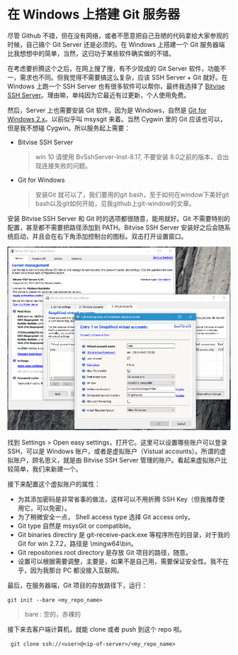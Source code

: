 # 在 Windows 上搭建 Git 服务器


尽管 Github 不错，但在没有网络，或者不愿意把自己丑陋的代码拿给大家参观的时候，自己搞个 Git Server 还是必须的。在 Windows 上搭建一个 Git 服务器端比我想想中的简单，当然，这归功于某些软件确实做的不错。

在考虑要折腾这个之后，在网上搜了搜，有不少现成的 Git Server 软件，功能不一，需求也不同。但我觉得不需要搞这么复杂，应该 SSH Server + Git 就好。在 Windows 上跑一个 SSH Server 也有很多软件可以帮你，最终我选择了 [Bitvise SSH Server](https://www.bitvise.com/ssh-server)。理由嘛，单纯因为它最近有过更新，个人使用免费。

然后，Server 上也需要安装 Git 软件。因为是 Windows，自然是 [Git for Windows 2.x](https://git-for-windows.github.io/)。以前似乎叫 msysgit 来着。当然 Cygwin 里的 Git 应该也可以，但是我不想碰 Cygwin。所以服务起上需要：

- Bitvise SSH Server

  > win 10 请使用 BvSshServer-Inst-8.17,  不要安装 8.0之前的版本，会出现连接失败的问题。

- Git for Windows

  > 安装Git 就可以了，我们要用的git bash，至于如何在window下美好git bash以及git如何开始，见我github上git-window的文章。

安装 Bitvise SSH Server 和 Git 时的选项都很随意，能用就好。Git 不需要特别的配置，甚至都不需要把路径添加到 PATH。Bitvise SSH Server 安装好之后会随系统启动，并且会在右下角添加控制台的图标。双击打开设置窗口。

![设置截图](bitvise-ssh-server-settings.png)


找到 Settings > Open easy settings，打开它。这里可以设置哪些账户可以登录 SSH，可以是 Windows 账户，或者是虚拟账户（Vistual accounts）。所谓的虚拟账户，顾名思义，就是由 Bitvise SSH Server 管理的账户。看起来虚拟账户比较简单，我们来新建一个。

接下来配置这个虚拟账户的属性：

- 为其添加密码是非常省事的做法，这样可以不用折腾 SSH Key（但我推荐使用它，可以免密）。
- 为了稍微安全一点， Shell access type 选择 Git access only。
- Git type 自然是 msysGit or compatible。
- Git binaries directiry 是 git-receive-pack.exe 等程序所在的目录，对于我的 Git for win 2.7.2，路径是 <path-to-git>\mingw64\bin。
- Git repositories root directory 是存放 Git 项目的路径，随意。
- 设置可以根据需要调整，主要是，如果不是自己用，需要保证安全性。我不在乎，因为我那台 PC 都没接入互联网。

最后，在服务器端，Git 项目的存放路径下，运行：

``` git init --bare <my_repo_name> ```

> bare : 空的，赤裸的

接下来去客户端计算机，就能 clone 或者 push 到这个 repo 啦。

``` git clone ssh://<user>@<ip-of-server>/<my_repo_name>```